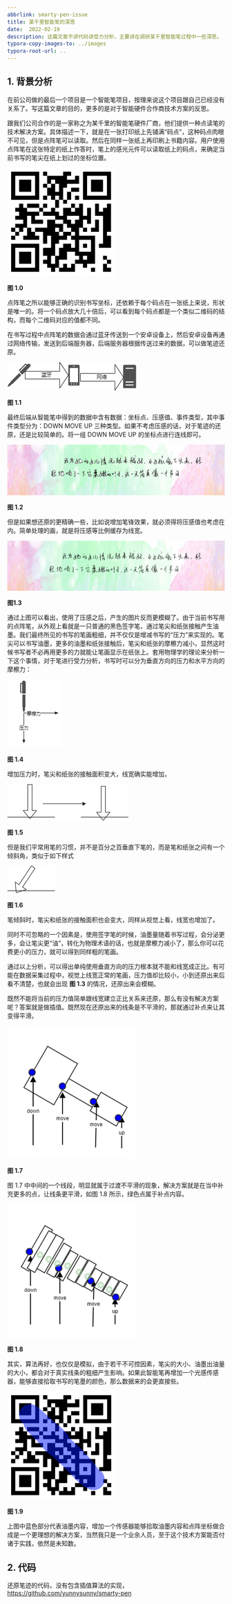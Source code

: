 ```yaml
---
abbrlink: smarty-pen-issue
title: 某千里智能笔的深思
date:  2022-02-19
description: 这篇文章不讲代码讲受力分析，主要讲在调研某千里智能笔过程中一些深思。
typora-copy-images-to: ../images
typora-root-url: .. 
---
```


## 1. 背景分析

在前公司做的最后一个项目是一个智能笔项目，按理来说这个项目跟自己已经没有关系了。写这篇文章的目的，更多的是对于智能硬件合作商技术方案的反思。

跟我们公司合作的是一家称之为某千里的智能笔硬件厂商，他们提供一种点读笔的技术解决方案。具体描述一下，就是在一张打印纸上先铺满“码点”，这种码点肉眼不可见，但是点阵笔可以读取。然后在同样一张纸上再印刷上书籍内容。用户使用点阵笔在这张特定的纸上作答时，笔上的感光元件可以读取纸上的码点，来确定当前书写的笔尖在纸上划过的坐标位置。

<img src="/images/create.png" alt="img" style="zoom:50%;" />

**图 1.0**

点阵笔之所以能够正确的识别书写坐标，还依赖于每个码点在一张纸上来说，形状是唯一的。将一个码点放大几十倍后，可以看到每个码点都是一个类似二维码的结构，而每个二维码对应的值都不同。

在书写过程中点阵笔的数据会通过蓝牙传送到一个安卓设备上，然后安卓设备再通过网络传输，发送到后端服务器，后端服务器根据传送过来的数据，可以做笔迹还原。

![](/images/smarty_pen_data_comm.drawio.png)

**图 1.1**

最终后端从智能笔中得到的数据中含有数据：坐标点、压感值、事件类型，其中事件类型分为：DOWN MOVE UP 三种类型。如果不考虑压感的话，对于笔迹的还原，还是比较简单的。将一组 DOWN MOVE UP 的坐标点进行连线即可。

![image-20220219151348496](/images/image-20220219151348496.png)

**图 1.2**

但是如果想还原的更精确一些，比如说增加笔锋效果，就必须得将压感值也考虑在内。简单处理的画，就是将压感等比例缓存为线宽。

![image-20220219151558215](/images/image-20220219151558215.png)

**图1.3** 

通过上图可以看出，使用了压感之后，产生的图片反而更模糊了。由于当前书写用的点阵笔，从外观上看就是一只普通的黑色签字笔，通过笔尖和纸张接触产生油墨。我们最终所见的书写的笔画粗细，并不仅仅是增减书写的“压力”来实现的。笔尖可以书写油墨，更多的油墨和纸张接触后，笔尖和纸张的摩檫力减小，显然这时候书写者不必再用更多的力就能让笔画显示在纸张上。套用物理学的理论来分析一下这个事情，对于笔进行受力分析，书写时可以分为垂直方向的压力和水平方向的摩檫力：

![](/images/force_analysis_pen.drawio.png)

**图 1.4**

增加压力时，笔尖和纸张的接触面积变大，线宽确实能增加，

![](/images/add_vertical_force.drawio.png)

**图 1.5**

但是我们平常用笔的习惯，并不是百分之百垂直下笔的，而是笔和纸张之间有一个倾斜角，类似于如下样式

![](/images/tilt_pen.drawio.png)

**图 1.6**

笔倾斜时，笔尖和纸张的接触面积也会变大，同样从视觉上看，线宽也增加了。

同时不可忽略的一个因素是，使用签字笔的时候，油墨量随着书写过程，会分泌更多，会让笔尖更“油”，转化为物理术语的话，也就是摩檫力减小了，那么你可以花费更小的压力，就可以得到同样粗的笔画。

通过以上分析，可以得出单纯使用垂直方向的压力根本就不能和线宽成正比。有可能在数据采集过程中，视觉上线宽正常的笔画，压力值却比较小，小到还原出来后看不清楚，也就会出现 **图 1.3** 的情况，还原出来会模糊。

既然不能将当前的压力值简单跟线宽建立正比关系来还原，那么有没有解决方案呢？答案就是做插值。既然现在还原出来的线条是不平滑的，那就通过补点来让其变得平滑。

![](/images/divide_pencils.png)

**图 1.7**

图 1.7 中中间的一个线段，明显就属于过渡不平滑的现象，解决方案就是在当中补充更多的点，让线条更平滑，如图 1.8 所示，绿色点属于补点内容。

![](/images/merge_pencils.png)

**图 1.8**

其实，算法再好，也仅仅是模拟，由于若干不可控因素，笔尖的大小、油墨出油量的大小，都会对于真实线条的粗细产生影响。如果此智能笔再增加一个光感传感器，能够直接拾取书写的笔墨的颜色，那么数据来的会更直接些。

<img src="/images/read_draw_color.drawio.png" style="zoom:50%;" />

**图 1.9**

上图中蓝色部分代表油墨内容，增加一个传感器能够拾取油墨内容和点阵坐标做合成是一个更理想的解决方案，当然我只是一个业余人员，至于这个技术方案能否付诸于实践，依然是未知数。

## 2. 代码

还原笔迹的代码，没有包含插值算法的实现，https://github.com/yunnysunny/smarty-pen



